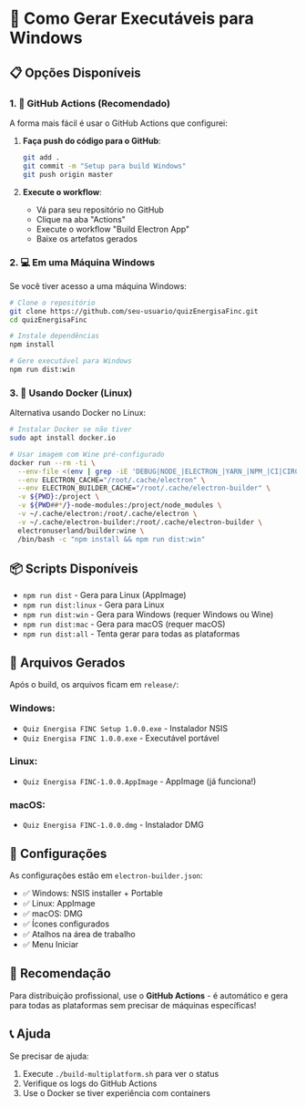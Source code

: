 # 🚀 Como Gerar Executáveis para Windows

## 📋 Opções Disponíveis

### 1. 🤖 **GitHub Actions (Recomendado)**
A forma mais fácil é usar o GitHub Actions que configurei:

1. **Faça push do código para o GitHub**:
   ```bash
   git add .
   git commit -m "Setup para build Windows"
   git push origin master
   ```

2. **Execute o workflow**:
   - Vá para seu repositório no GitHub
   - Clique na aba "Actions"
   - Execute o workflow "Build Electron App"
   - Baixe os artefatos gerados

### 2. 💻 **Em uma Máquina Windows**
Se você tiver acesso a uma máquina Windows:

```bash
# Clone o repositório
git clone https://github.com/seu-usuario/quizEnergisaFinc.git
cd quizEnergisaFinc

# Instale dependências
npm install

# Gere executável para Windows
npm run dist:win
```

### 3. 🐳 **Usando Docker (Linux)**
Alternativa usando Docker no Linux:

```bash
# Instalar Docker se não tiver
sudo apt install docker.io

# Usar imagem com Wine pré-configurado
docker run --rm -ti \
  --env-file <(env | grep -iE 'DEBUG|NODE_|ELECTRON_|YARN_|NPM_|CI|CIRCLE|TRAVIS_TAG|TRAVIS|TRAVIS_REPO_|TRAVIS_BUILD_|TRAVIS_BRANCH|TRAVIS_PULL_REQUEST_|APPVEYOR_|CSC_|GH_|GITHUB_|BT_|AWS_|STRIP|BUILD_') \
  --env ELECTRON_CACHE="/root/.cache/electron" \
  --env ELECTRON_BUILDER_CACHE="/root/.cache/electron-builder" \
  -v ${PWD}:/project \
  -v ${PWD##*/}-node-modules:/project/node_modules \
  -v ~/.cache/electron:/root/.cache/electron \
  -v ~/.cache/electron-builder:/root/.cache/electron-builder \
  electronuserland/builder:wine \
  /bin/bash -c "npm install && npm run dist:win"
```

## 📦 **Scripts Disponíveis**

- `npm run dist` - Gera para Linux (AppImage)
- `npm run dist:linux` - Gera para Linux
- `npm run dist:win` - Gera para Windows (requer Windows ou Wine)
- `npm run dist:mac` - Gera para macOS (requer macOS)
- `npm run dist:all` - Tenta gerar para todas as plataformas

## 📁 **Arquivos Gerados**

Após o build, os arquivos ficam em `release/`:

### Windows:
- `Quiz Energisa FINC Setup 1.0.0.exe` - Instalador NSIS
- `Quiz Energisa FINC 1.0.0.exe` - Executável portável

### Linux:
- `Quiz Energisa FINC-1.0.0.AppImage` - AppImage (já funciona!)

### macOS:
- `Quiz Energisa FINC-1.0.0.dmg` - Instalador DMG

## 🔧 **Configurações**

As configurações estão em `electron-builder.json`:
- ✅ Windows: NSIS installer + Portable
- ✅ Linux: AppImage 
- ✅ macOS: DMG
- ✅ Ícones configurados
- ✅ Atalhos na área de trabalho
- ✅ Menu Iniciar

## 🎯 **Recomendação**

Para distribuição profissional, use o **GitHub Actions** - é automático e gera para todas as plataformas sem precisar de máquinas específicas!

## 📞 **Ajuda**

Se precisar de ajuda:
1. Execute `./build-multiplatform.sh` para ver o status
2. Verifique os logs do GitHub Actions
3. Use o Docker se tiver experiência com containers
